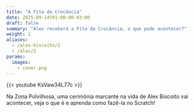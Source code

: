 ```yaml
---
title: "A Fita da Crocância"
date: 2025-09-14T01:00:00-03:00
draft: false
summary: "Alex receberá a Fita da Crocância, o que pode acontecer?"
weight: 2
aliases:
  - /alex-biscoito/2
  - /alex/2
params:
  images:
    - cover.png
---
```


{{< youtube KsVaw34L77c >}}

Na Zona Polvilhosa, uma cerimônia marcante na vida de Alex Biscoito vai acontecer, veja o que é e aprenda como fazê-la no Scratch!
